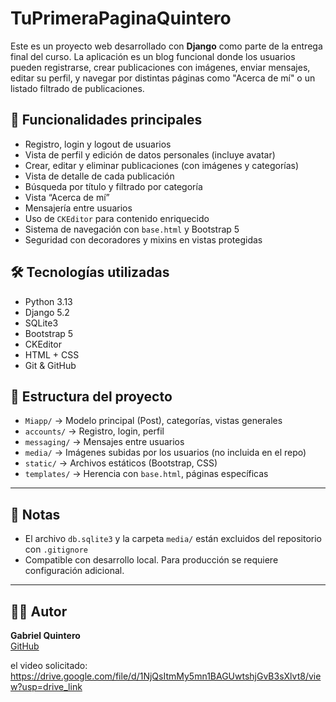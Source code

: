# TuPrimeraPaginaQuintero

Este es un proyecto web desarrollado con **Django** como parte de la entrega final del curso. La aplicación es un blog funcional donde los usuarios pueden registrarse, crear publicaciones con imágenes, enviar mensajes, editar su perfil, y navegar por distintas páginas como "Acerca de mí" o un listado filtrado de publicaciones.

## 🚀 Funcionalidades principales

- Registro, login y logout de usuarios
- Vista de perfil y edición de datos personales (incluye avatar)
- Crear, editar y eliminar publicaciones (con imágenes y categorías)
- Vista de detalle de cada publicación
- Búsqueda por título y filtrado por categoría
- Vista “Acerca de mí”
- Mensajería entre usuarios
- Uso de `CKEditor` para contenido enriquecido
- Sistema de navegación con `base.html` y Bootstrap 5
- Seguridad con decoradores y mixins en vistas protegidas

## 🛠️ Tecnologías utilizadas

- Python 3.13
- Django 5.2
- SQLite3
- Bootstrap 5
- CKEditor
- HTML + CSS
- Git & GitHub


## 📁 Estructura del proyecto

- `Miapp/` → Modelo principal (Post), categorías, vistas generales
- `accounts/` → Registro, login, perfil
- `messaging/` → Mensajes entre usuarios
- `media/` → Imágenes subidas por los usuarios (no incluida en el repo)
- `static/` → Archivos estáticos (Bootstrap, CSS)
- `templates/` → Herencia con `base.html`, páginas específicas

---

## 🧾 Notas

- El archivo `db.sqlite3` y la carpeta `media/` están excluidos del repositorio con `.gitignore`
- Compatible con desarrollo local. Para producción se requiere configuración adicional.


---

## 👨‍💻 Autor

**Gabriel Quintero**  
[GitHub](https://github.com/G4briel4224)



el video solicitado: 
https://drive.google.com/file/d/1NjQsItmMy5mn1BAGUwtshjGvB3sXlvt8/view?usp=drive_link
